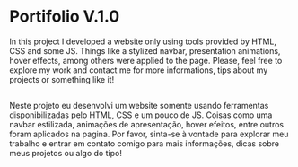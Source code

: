 # Portifolio V.1.0

In this project I developed a website only using tools provided by HTML, CSS and some JS.
Things like a stylized navbar, presentation animations, hover effects, among others were applied to the page.
Please, feel free to explore my work and contact me for more informations, tips about my projects or something like it!

##

Neste projeto eu desenvolvi um website somente usando ferramentas disponibilizadas pelo HTML, CSS e um pouco de JS.
Coisas como uma navbar estilizada, animações de apresentação, hover efeitos, entre outros foram aplicados na pagina.
Por favor, sinta-se à vontade para explorar meu trabalho e entrar em contato comigo para mais informações, dicas sobre meus projetos ou algo do tipo!
